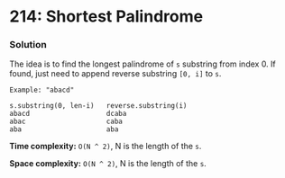 # 214: Shortest Palindrome

### Solution
The idea is to find the longest palindrome of `s` substring from index 0. If found, just need to append reverse substring `[0, i]` to `s`.
```
Example: "abacd"

s.substring(0, len-i)   reverse.substring(i)
abacd                   dcaba
abac                    caba
aba                     aba
```
**Time complexity:** `O(N ^ 2)`, N is the length of the `s`.

**Space complexity:** `O(N ^ 2)`, N is the length of the `s`.